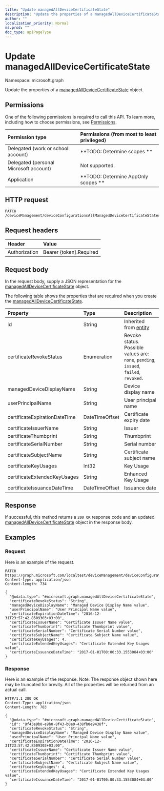 ```yaml
---
title: "Update managedAllDeviceCertificateState"
description: "Update the properties of a managedAllDeviceCertificateState object."
author: ""
localization_priority: Normal
ms.prod: ""
doc_type: apiPageType
---
```


# Update managedAllDeviceCertificateState

Namespace: microsoft.graph

Update the properties of a [managedAllDeviceCertificateState](../resources/managedalldevicecertificatestate.md) object.

## Permissions
One of the following permissions is required to call this API. To learn more, including how to choose permissions, see [Permissions](/concepts/permissions-reference.md).

|Permission type|Permissions (from most to least privileged)|
|:---|:---|
|Delegated (work or school account)|**TODO: Determine scopes **|
|Delegated (personal Microsoft account)|Not supported.|
|Application|**TODO: Determine AppOnly scopes **|

## HTTP request
<!-- {
  "blockType": "ignored"
}
-->
``` http
PATCH /deviceManagement/deviceConfigurationsAllManagedDeviceCertificateStates/{managedAllDeviceCertificateStateId}
```

## Request headers
|Header|Value|
|:---|:---|
|Authorization|Bearer {token}.Required|

## Request body
In the request body, supply a JSON representation for the [managedAllDeviceCertificateState](../resources/managedalldevicecertificatestate.md) object.

The following table shows the properties that are required when you create the [managedAllDeviceCertificateState](../resources/managedalldevicecertificatestate.md).

|Property|Type|Description|
|:---|:---|:---|
|id|String| Inherited from [entity](../resources/entity.md)|
|certificateRevokeStatus|Enumeration|Revoke status. Possible values are: `none`, `pending`, `issued`, `failed`, `revoked`.|
|managedDeviceDisplayName|String|Device display name|
|userPrincipalName|String|User principal name|
|certificateExpirationDateTime|DateTimeOffset|Certificate expiry date|
|certificateIssuerName|String|Issuer|
|certificateThumbprint|String|Thumbprint|
|certificateSerialNumber|String|Serial number|
|certificateSubjectName|String|Certificate subject name|
|certificateKeyUsages|Int32|Key Usage|
|certificateExtendedKeyUsages|String|Enhanced Key Usage|
|certificateIssuanceDateTime|DateTimeOffset|Issuance date|



## Response
If successful, this method returns a `200 OK` response code and an updated [managedAllDeviceCertificateState](../resources/managedalldevicecertificatestate.md) object in the response body.

## Examples

### Request
Here is an example of the request.
<!-- {
  "blockType": "request",
  "name": "update_managedalldevicecertificatestate"
}
-->
``` http
PATCH https://graph.microsoft.com/localtest/deviceManagement/deviceConfigurationsAllManagedDeviceCertificateStates/{managedAllDeviceCertificateStateId}
Content-type: application/json
Content-length: 734

{
  "@odata.type": "#microsoft.graph.managedAllDeviceCertificateState",
  "certificateRevokeStatus": "String",
  "managedDeviceDisplayName": "Managed Device Display Name value",
  "userPrincipalName": "User Principal Name value",
  "certificateExpirationDateTime": "2016-12-31T23:57:42.8509303+03:00",
  "certificateIssuerName": "Certificate Issuer Name value",
  "certificateThumbprint": "Certificate Thumbprint value",
  "certificateSerialNumber": "Certificate Serial Number value",
  "certificateSubjectName": "Certificate Subject Name value",
  "certificateKeyUsages": 4,
  "certificateExtendedKeyUsages": "Certificate Extended Key Usages value",
  "certificateIssuanceDateTime": "2017-01-01T00:00:33.1553084+03:00"
}
```

### Response
Here is an example of the response. Note: The response object shown here may be truncated for brevity. All of the properties will be returned from an actual call.
<!-- {
  "blockType": "response",
  "truncated": true
}
-->
``` http
HTTP/1.1 200 OK
Content-Type: application/json
Content-Length: 783

{
  "@odata.type": "#microsoft.graph.managedAllDeviceCertificateState",
  "id": "8f43e9b0-e9b0-8f43-b0e9-438fb0e9438f",
  "certificateRevokeStatus": "String",
  "managedDeviceDisplayName": "Managed Device Display Name value",
  "userPrincipalName": "User Principal Name value",
  "certificateExpirationDateTime": "2016-12-31T23:57:42.8509303+03:00",
  "certificateIssuerName": "Certificate Issuer Name value",
  "certificateThumbprint": "Certificate Thumbprint value",
  "certificateSerialNumber": "Certificate Serial Number value",
  "certificateSubjectName": "Certificate Subject Name value",
  "certificateKeyUsages": 4,
  "certificateExtendedKeyUsages": "Certificate Extended Key Usages value",
  "certificateIssuanceDateTime": "2017-01-01T00:00:33.1553084+03:00"
}
```

